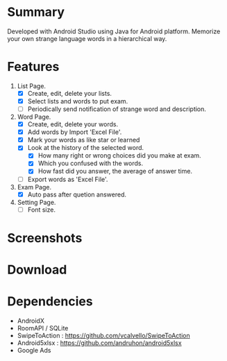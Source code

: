 # Summary
Developed with Android Studio using Java for Android platform.
Memorize your own strange language words in a hierarchical way.

# Features
1. List Page.
    - [x] Create, edit, delete your lists.
    - [x] Select lists and words to put exam.
    - [ ] Periodically send notification of strange word and description.
2. Word Page.
    - [x] Create, edit, delete your words.
    - [x] Add words by Import 'Excel File'.
    - [x] Mark your words as like star or learned
    - [x] Look at the history of the selected word. 
      - [x] How many right or wrong choices did you make at exam.
      - [x] Which you confused with the words.
      - [x] How fast did you answer, the average of answer time.
    - [ ] Export words as 'Excel File'.
3. Exam Page.
    - [x] Auto pass after quetion answered.
4. Setting Page.
    - [ ] Font size.
    
# Screenshots

# Download

# Dependencies
- AndroidX
- RoomAPI / SQLite
- SwipeToAction : https://github.com/vcalvello/SwipeToAction
- Android5xlsx : https://github.com/andruhon/android5xlsx
- Google Ads
